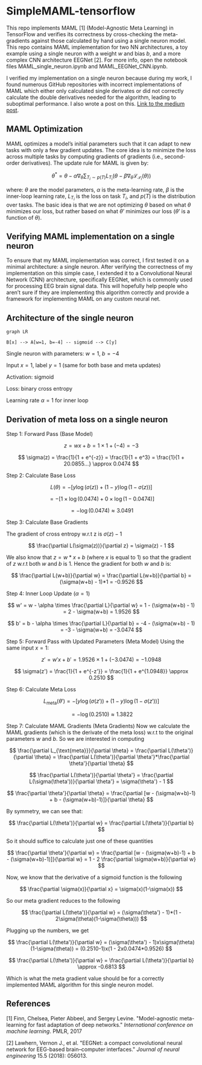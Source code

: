 # SimpleMAML-tensorflow

This repo implements MAML [1] (Model-Agnostic Meta Learning) in TensorFlow and verifies its correctness by cross-checking the meta-gradients against those calculated by hand using a single neuron model. This repo contains MAML implementation for two NN architectures, a toy example using a single neuron with a weight $w$ and bias $b$, and a more complex CNN architecture EEGNet [2]. For more info, open the notebook files MAML_single_neuron.ipynb and MAML_EEGNet_CNN.ipynb.


I verified my implementation on a single neuron because during my work, I found numerous GitHub repositories with incorrect implementations of MAML which either only calculated single derivates or did not correctly calculate the double derivatives needed for the algorithm, leading to suboptimal performance. I also wrote a post on this. [Link to the medium post](https://medium.com/@ekanshgupta340/a-simple-method-to-implement-maml-in-tensorflow-7b8981df76d3).


## MAML Optimization

MAML optimizes a model’s initial parameters such that it can adapt to new tasks with only a few gradient updates. The core idea is to minimize the loss across multiple tasks by computing gradients of gradients (i.e., second-order derivatives). The update rule for MAML is given by:

$$
\theta^* = \theta - \alpha \nabla_\theta \sum_{T_i \sim p(T)} L_{T_i} \left( \theta - \beta \nabla_\theta \mathcal{L}_{\mathcal{T}_i} (\theta) \right)
$$

where: $θ$ are the model parameters, $α$ is the meta-learning rate, $β$ is the inner-loop learning rate, $L_{T_i}$ is the loss on task $T_i$, and $p(T)$ is the distribution over tasks. The basic idea is that we are not optimizing $θ$ based on what $θ$ minimizes our loss, but rather based on what $θ’$ minimizes our loss ($θ’$ is a function of $θ$).

## Verifying MAML implementation on a single neuron

To ensure that my MAML implementation was correct, I first tested it on a minimal architecture: a single neuron. After verifying the correctness of my implementation on this simple case, I extended it to a Convolutional Neural Network (CNN) architecture, specifically EEGNet, which is commonly used for processing EEG brain signal data. This will hopefully help people who aren’t sure if they are implementing this algorithm correctly and provide a framework for implementing MAML on any custom neural net. 

## Architecture of the single neuron

```mermaid
graph LR

B[x] --> A[w=1, b=-4] -- sigmoid --> C[y]

```

Single neuron with parameters: $w = 1$, $b = -4$

Input $x = 1$, label $y = 1$ (same for both base and meta updates)

Activation: sigmoid

Loss: binary cross entropy

Learning rate $\alpha = 1$ for inner loop

## Derivation of meta loss on a single neuron

Step 1: Forward Pass (Base Model)

$$
z = wx + b = 1 \times 1 + (-4) = -3
$$

$$
\sigma(z) = \frac{1}{1 + e^{-z}} = \frac{1}{1 + e^3} = \frac{1}{1 + 20.0855...} \approx 0.0474
$$

Step 2: Calculate Base Loss

$$
L(\theta) = -[y \log(\sigma(z)) + (1-y)\log(1-\sigma(z))]
$$

$$
= -[1 \times \log(0.0474) + 0 \times \log(1-0.0474)]
$$

$$
= -\log(0.0474) \approx 3.0491
$$

Step 3: Calculate Base Gradients

The gradient of cross entropy w.r.t z is $\sigma(z)-1$ 

$$
\frac{\partial L(\sigma(z))}{\partial z} = \sigma(z) - 1
$$

We also know that $z = w*x + b$ (where $x$ is equal to 1) so that the gradient of $z$ w.r.t both $w$ and $b$ is 1. Hence the gradient for both $w$ and $b$ is:

$$
\frac{\partial L(w+b)}{\partial w} = \frac{\partial L(w+b)}{\partial b} = (\sigma(w+b) - 1)*1 = -0.9526
$$

Step 4: Inner Loop Update ($\alpha = 1$)

$$
w' = w - \alpha \times \frac{\partial L}{\partial w} = 1 - (\sigma(w+b) - 1) = 2 - \sigma(w+b) = 1.9526
$$

$$
b' = b - \alpha \times \frac{\partial L}{\partial b} = -4 - (\sigma(w+b) - 1) = -3 - \sigma(w+b) = -3.0474
$$

Step 5: Forward Pass with Updated Parameters (Meta Model)
Using the same input $x = 1$:

$$
z' = w'x + b' = 1.9526 \times 1 + (-3.0474) = -1.0948
$$

$$
\sigma(z') = \frac{1}{1 + e^{-z'}} = \frac{1}{1 + e^{1.0948}} \approx 0.2510
$$

Step 6: Calculate Meta Loss

$$
L_{\text{meta}}(\theta') = -[y \log(\sigma(z')) + (1-y)\log(1-\sigma(z'))]
$$

$$
= -\log(0.2510) \approx 1.3822
$$

Step 7: Calculate MAML Gradients (Meta Gradients)
Now we calculate the MAML gradients (which is the derivate of the meta loss) w.r.t to the original parameters $w$ and $b$. So we are interested in computing

$$
\frac{\partial L_{\text{meta}}}{\partial \theta} = \frac{\partial L(\theta')}{\partial \theta} = \frac{\partial L(\theta')}{\partial \theta'}*\frac{\partial \theta'}{\partial \theta}
$$

$$
 \frac{\partial L(\theta')}{\partial \theta'} = \frac{\partial L(\sigma(\theta'))}{\partial \theta'} = \sigma(\theta') - 1
$$


$$
 \frac{\partial \theta'}{\partial \theta} = \frac{\partial [w - (\sigma(w+b)-1) + b - (\sigma(w+b)-1)]}{\partial \theta}
$$

By symmetry, we can see that:

$$
 \frac{\partial L(\theta')}{\partial w} =  \frac{\partial L(\theta')}{\partial b} 
$$

So it should suffice to calculate just one of these quantities

$$
 \frac{\partial \theta'}{\partial w} = \frac{\partial [w - (\sigma(w+b)-1) + b - (\sigma(w+b)-1)]}{\partial w} = 1 - 2 \frac{\partial \sigma(w+b)}{\partial w}
$$

Now, we know that the derivative of a sigmoid function is the following

$$
 \frac{\partial \sigma(x)}{\partial x} = \sigma(x)(1-\sigma(x))
$$

So our meta gradient reduces to the following

$$
 \frac{\partial L(\theta')}{\partial w}  = (\sigma(\theta') - 1)*(1 - 2\sigma(\theta)(1-\sigma(\theta)))
$$

Plugging up the numbers, we get 

$$
 \frac{\partial L(\theta')}{\partial w} = (\sigma(\theta') - 1)x\sigma(\theta)(1-\sigma(\theta)) = (0.2510-1)x(1 - 2x0.0474*0.9526)
$$

$$
 \frac{\partial L(\theta')}{\partial w} = \frac{\partial L(\theta')}{\partial b} \approx -0.6813
$$

Which is what the meta gradient value should be for a correctly implemented MAML algorithm for this single neuron model.

## References

[1] Finn, Chelsea, Pieter Abbeel, and Sergey Levine. "Model-agnostic meta-learning for fast adaptation of deep networks." _International conference on machine learning_. PMLR, 2017

[2] Lawhern, Vernon J., et al. "EEGNet: a compact convolutional neural network for EEG-based brain–computer interfaces." _Journal of neural engineering_ 15.5 (2018): 056013.
